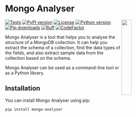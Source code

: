 # Mongo Analyser

<img src="assets/logo_v1.png" align="right" width="25%"/>

[![Tests](https://github.com/habedi/mongo-analyser/actions/workflows/tests.yml/badge.svg)](https://github.com/habedi/mongo-analyser/actions/workflows/tests.yml)
[![PyPI version](https://badge.fury.io/py/mongo-analyser.svg)](https://badge.fury.io/py/mongo-analyser)
[![License](https://img.shields.io/github/license/habedi/mongo-analyser)](https://github.com/habedi/mongo-analyser/blob/main/LICENSE)
[![Python version](https://img.shields.io/badge/Python-%3E=3.9-blue)](https://github.com/habedi/mongo-analyser)
[![Pip downloads](https://img.shields.io/pypi/dm/mongo-analyser.svg)](https://pypi.org/project/mongo-analyser)
[![Ruff](https://img.shields.io/endpoint?url=https://raw.githubusercontent.com/astral-sh/ruff/main/assets/badge/v2.json)](https://github.com/astral-sh/ruff)
[![CodeFactor](https://www.codefactor.io/repository/github/habedi/mongo-analyser/badge)](https://www.codefactor.io/repository/github/habedi/mongo-analyser)

Mongo Analyser is a tool that helps you to analyse the structure of a MongoDB collection. It can help you extract the
schema of a collection, find the data types of the fields, and also extract sample data from the collection based on the
schema.

Mongo Analyser can be used as a command-line tool or as a Python library.

## Installation

You can install Mongo Analyser using pip:

```bash
pip install mongo-analyser
```
